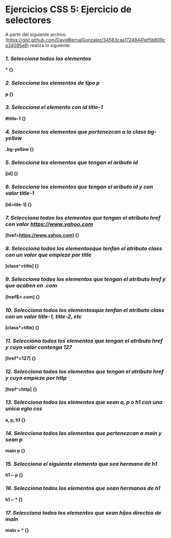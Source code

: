 # Ejercicios CSS 5: Ejercicio de selectores
A partir del siguiente archivo (https://gist.github.com/DavidBernalGonzalez/34583caa17248441ef5b809ce34095e8) realiza lo siguiente:
### *1. Selecciona todos los elementos*  
**\* {}**
### *2. Selecciona los elementos de tipo p*
**p {}**
### *3. Selecciona el elemento con id title-1*
**#title-1 {}**
### *4. Selecciona los elementos que pertenezcan a la clase bg-yellow*
**.bg-yellow {}**
### *5. Selecciona los elementos que tengan el aributo id*
**[id] {}**
### *6. Selecciona los elementos que tengan el aributo id y con valor title-1*
**[id=itle-1] {}**
### *7. Selecciona todos los elementos que tengan el atributo href con valor https://www.yahoo.com*
**[href=https://www.yahoo.com] {}**
### *8. Selecciona todos los elementosque tenfan el atributo class con un valor que empieze por title*
**[class^=title] {}**
### *9. Selecciona todos los elementos que tengan el atributo href y que acaben en .com*
**[href$=.com] {}**
### *10. Selecciona todos los elementosque tenfan el atributo class con un valor title-1, title-2, etc*
**[class\*=title] {}**
### *11. Selecciona todos los elementos que tengan el atributo href y cuyo valor contenga 127*
**[href\*=127] {}**
### *12. Selecciona todos los elementos que tengan el atributo href y cuyo empieze por http*
**[href^=http] {}**
### *13. Selecciona todos los elementos que sean a, p o h1 con una unica egla css*
**a, p, h1 {}**
### *14. Selecciona todos los elementos que pertenezcan a main y sean p*
**main p {}**
### *15. Selecciona el siguiente elemento que sea hermano de h1*
**h1 ~ p {}**
### *16. Selecciona todos los elementos que sean hermanos de h1*
**h1 ~ * {}**
### *17. Selecciona todos los elementos que sean hijos directos de main*
**main > * {}**